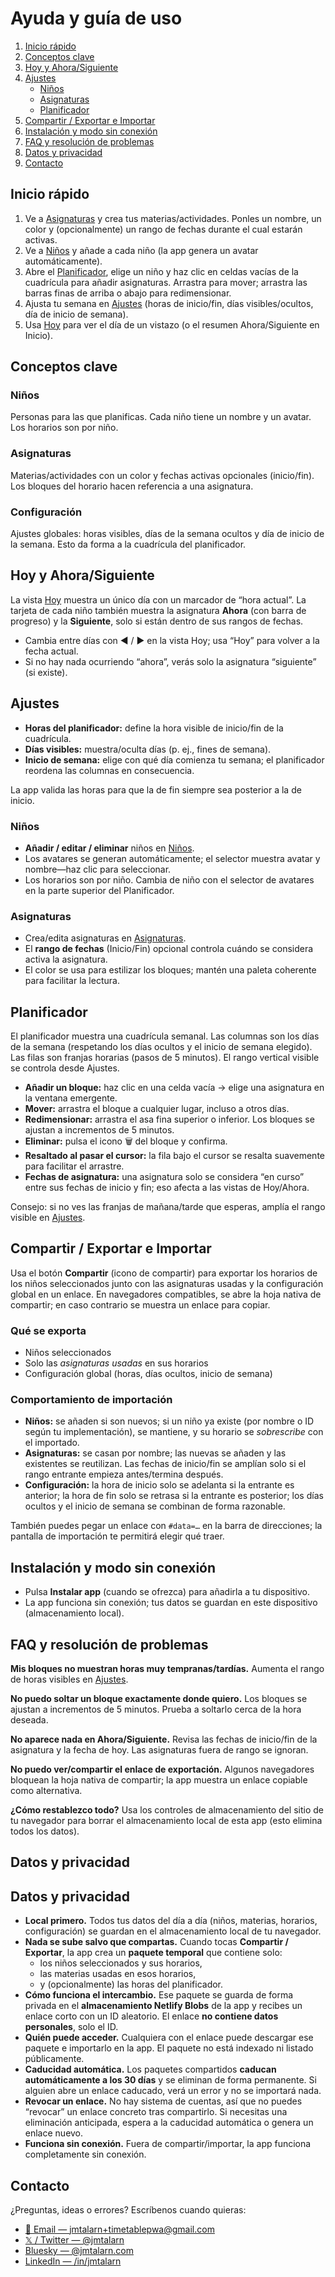 # Ayuda y guía de uso

1.  [Inicio rápido](#quickstart)
2.  [Conceptos clave](#conceptos-clave)
3.  [Hoy y Ahora/Siguiente](#hoy-y-ahorasiguiente)
4.  [Ajustes](#ajustes)
    -   [Niños](#niños)
    -   [Asignaturas](#asignaturas)
    -   [Planificador](#planificador)
5.  [Compartir / Exportar e Importar](#compartir--exportar-e-importar)
6.  [Instalación y modo sin conexión](#instalación-y-modo-sin-conexión)
7.  [FAQ y resolución de problemas](#faq-y-resolución-de-problemas)
8.  [Datos y privacidad](#datos-y-privacidad)
9.  [Contacto](#contacto)

## Inicio rápido

1.  Ve a [Asignaturas](/matters) y crea tus materias/actividades. Ponles un nombre, un color y (opcionalmente) un rango de fechas durante el cual estarán activas.
2.  Ve a [Niños](/kids) y añade a cada niño (la app genera un avatar automáticamente).
3.  Abre el [Planificador](/timetable-scheduler), elige un niño y haz clic en celdas vacías de la cuadrícula para añadir asignaturas. Arrastra para mover; arrastra las barras finas de arriba o abajo para redimensionar.
4.  Ajusta tu semana en [Ajustes](/settings) (horas de inicio/fin, días visibles/ocultos, día de inicio de semana).
5.  Usa [Hoy](/today) para ver el día de un vistazo (o el resumen Ahora/Siguiente en Inicio).

## Conceptos clave

### Niños

Personas para las que planificas. Cada niño tiene un nombre y un avatar. Los horarios son por niño.

### Asignaturas

Materias/actividades con un color y fechas activas opcionales (inicio/fin). Los bloques del horario hacen referencia a una asignatura.

### Configuración

Ajustes globales: horas visibles, días de la semana ocultos y día de inicio de la semana. Esto da forma a la cuadrícula del planificador.

## Hoy y Ahora/Siguiente

La vista [Hoy](/today) muestra un único día con un marcador de “hora actual”. La tarjeta de cada niño también muestra la asignatura **Ahora** (con barra de progreso) y la **Siguiente**, solo si están dentro de sus rangos de fechas.

-   Cambia entre días con ◀︎ / ▶︎ en la vista Hoy; usa “Hoy” para volver a la fecha actual.
-   Si no hay nada ocurriendo “ahora”, verás solo la asignatura “siguiente” (si existe).

## Ajustes

-   **Horas del planificador:** define la hora visible de inicio/fin de la cuadrícula.
-   **Días visibles:** muestra/oculta días (p. ej., fines de semana).
-   **Inicio de semana:** elige con qué día comienza tu semana; el planificador reordena las columnas en consecuencia.

La app valida las horas para que la de fin siempre sea posterior a la de inicio.

### Niños

-   **Añadir / editar / eliminar** niños en [Niños](/kids).
-   Los avatares se generan automáticamente; el selector muestra avatar y nombre—haz clic para seleccionar.
-   Los horarios son por niño. Cambia de niño con el selector de avatares en la parte superior del Planificador.

### Asignaturas

-   Crea/edita asignaturas en [Asignaturas](/matters).
-   El **rango de fechas** (Inicio/Fin) opcional controla cuándo se considera activa la asignatura.
-   El color se usa para estilizar los bloques; mantén una paleta coherente para facilitar la lectura.

## Planificador

El planificador muestra una cuadrícula semanal. Las columnas son los días de la semana (respetando los días ocultos y el inicio de semana elegido). Las filas son franjas horarias (pasos de 5 minutos). El rango vertical visible se controla desde Ajustes.

-   **Añadir un bloque:** haz clic en una celda vacía → elige una asignatura en la ventana emergente.
-   **Mover:** arrastra el bloque a cualquier lugar, incluso a otros días.
-   **Redimensionar:** arrastra el asa fina superior o inferior. Los bloques se ajustan a incrementos de 5 minutos.
-   **Eliminar:** pulsa el icono 🗑️ del bloque y confirma.
-   **Resaltado al pasar el cursor:** la fila bajo el cursor se resalta suavemente para facilitar el arrastre.
-   **Fechas de asignatura:** una asignatura solo se considera “en curso” entre sus fechas de inicio y fin; eso afecta a las vistas de Hoy/Ahora.

Consejo: si no ves las franjas de mañana/tarde que esperas, amplía el rango visible en [Ajustes](/settings).

## Compartir / Exportar e Importar

Usa el botón **Compartir** (icono de compartir) para exportar los horarios de los niños seleccionados junto con las asignaturas usadas y la configuración global en un enlace. En navegadores compatibles, se abre la hoja nativa de compartir; en caso contrario se muestra un enlace para copiar.

### Qué se exporta

-   Niños seleccionados
-   Solo las _asignaturas usadas_ en sus horarios
-   Configuración global (horas, días ocultos, inicio de semana)

### Comportamiento de importación

-   **Niños:** se añaden si son nuevos; si un niño ya existe (por nombre o ID según tu implementación), se mantiene, y su horario se _sobrescribe_ con el importado.
-   **Asignaturas:** se casan por nombre; las nuevas se añaden y las existentes se reutilizan. Las fechas de inicio/fin se amplían solo si el rango entrante empieza antes/termina después.
-   **Configuración:** la hora de inicio solo se adelanta si la entrante es anterior; la hora de fin solo se retrasa si la entrante es posterior; los días ocultos y el inicio de semana se combinan de forma razonable.

También puedes pegar un enlace con `#data=…` en la barra de direcciones; la pantalla de importación te permitirá elegir qué traer.

## Instalación y modo sin conexión

-   Pulsa **Instalar app** (cuando se ofrezca) para añadirla a tu dispositivo.
-   La app funciona sin conexión; tus datos se guardan en este dispositivo (almacenamiento local).

## FAQ y resolución de problemas

**Mis bloques no muestran horas muy tempranas/tardías.** Aumenta el rango de horas visibles en [Ajustes](/settings).

**No puedo soltar un bloque exactamente donde quiero.** Los bloques se ajustan a incrementos de 5 minutos. Prueba a soltarlo cerca de la hora deseada.

**No aparece nada en Ahora/Siguiente.** Revisa las fechas de inicio/fin de la asignatura y la fecha de hoy. Las asignaturas fuera de rango se ignoran.

**No puedo ver/compartir el enlace de exportación.** Algunos navegadores bloquean la hoja nativa de compartir; la app muestra un enlace copiable como alternativa.

**¿Cómo restablezco todo?** Usa los controles de almacenamiento del sitio de tu navegador para borrar el almacenamiento local de esta app (esto elimina todos los datos).

## Datos y privacidad

## Datos y privacidad

-   **Local primero.** Todos tus datos del día a día (niños, materias, horarios, configuración) se guardan en el almacenamiento local de tu navegador.
-   **Nada se sube salvo que compartas.** Cuando tocas **Compartir / Exportar**, la app crea un **paquete temporal** que contiene solo:
    -   los niños seleccionados y sus horarios,
    -   las materias usadas en esos horarios,
    -   y (opcionalmente) las horas del planificador.
-   **Cómo funciona el intercambio.** Ese paquete se guarda de forma privada en el **almacenamiento Netlify Blobs** de la app y recibes un enlace corto con un ID aleatorio. El enlace **no contiene datos personales**, solo el ID.
-   **Quién puede acceder.** Cualquiera con el enlace puede descargar ese paquete e importarlo en la app. El paquete no está indexado ni listado públicamente.
-   **Caducidad automática.** Los paquetes compartidos **caducan automáticamente a los 30 días** y se eliminan de forma permanente. Si alguien abre un enlace caducado, verá un error y no se importará nada.
-   **Revocar un enlace.** No hay sistema de cuentas, así que no puedes “revocar” un enlace concreto tras compartirlo. Si necesitas una eliminación anticipada, espera a la caducidad automática o genera un enlace nuevo.
-   **Funciona sin conexión.** Fuera de compartir/importar, la app funciona completamente sin conexión.

## Contacto

¿Preguntas, ideas o errores? Escríbenos cuando quieras:

-   [📧 Email — jmtalarn+timetablepwa@gmail.com](mailto:jmtalarn+timetablepwa@gmail.com)
-   [𝕏 / Twitter — @jmtalarn](https://x.com/jmtalarn)
-   [Bluesky — @jmtalarn.com](https://bsky.app/profile/jmtalarn.com)
-   [LinkedIn — /in/jmtalarn](https://www.linkedin.com/in/jmtalarn)
